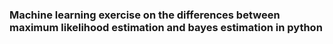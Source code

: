 ### Machine learning exercise on the differences between maximum likelihood estimation and bayes estimation in python
